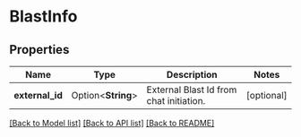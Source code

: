 # BlastInfo

## Properties

Name | Type | Description | Notes
------------ | ------------- | ------------- | -------------
**external_id** | Option<**String**> | External Blast Id from chat initiation. | [optional]

[[Back to Model list]](../README.md#documentation-for-models) [[Back to API list]](../README.md#documentation-for-api-endpoints) [[Back to README]](../README.md)


